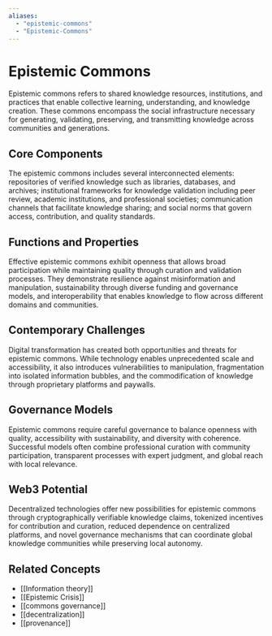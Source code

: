 ```yaml
---
aliases:
  - "epistemic-commons"
  - "Epistemic-Commons"
---
```


# Epistemic Commons

Epistemic commons refers to shared knowledge resources, institutions, and practices that enable collective learning, understanding, and knowledge creation. These commons encompass the social infrastructure necessary for generating, validating, preserving, and transmitting knowledge across communities and generations.

## Core Components

The epistemic commons includes several interconnected elements: repositories of verified knowledge such as libraries, databases, and archives; institutional frameworks for knowledge validation including peer review, academic institutions, and professional societies; communication channels that facilitate knowledge sharing; and social norms that govern access, contribution, and quality standards.

## Functions and Properties

Effective epistemic commons exhibit openness that allows broad participation while maintaining quality through curation and validation processes. They demonstrate resilience against misinformation and manipulation, sustainability through diverse funding and governance models, and interoperability that enables knowledge to flow across different domains and communities.

## Contemporary Challenges

Digital transformation has created both opportunities and threats for epistemic commons. While technology enables unprecedented scale and accessibility, it also introduces vulnerabilities to manipulation, fragmentation into isolated information bubbles, and the commodification of knowledge through proprietary platforms and paywalls.

## Governance Models

Epistemic commons require careful governance to balance openness with quality, accessibility with sustainability, and diversity with coherence. Successful models often combine professional curation with community participation, transparent processes with expert judgment, and global reach with local relevance.

## Web3 Potential

Decentralized technologies offer new possibilities for epistemic commons through cryptographically verifiable knowledge claims, tokenized incentives for contribution and curation, reduced dependence on centralized platforms, and novel governance mechanisms that can coordinate global knowledge communities while preserving local autonomy.

## Related Concepts

- [[Information theory]]
- [[Epistemic Crisis]]
- [[commons governance]]
- [[decentralization]]
- [[provenance]]